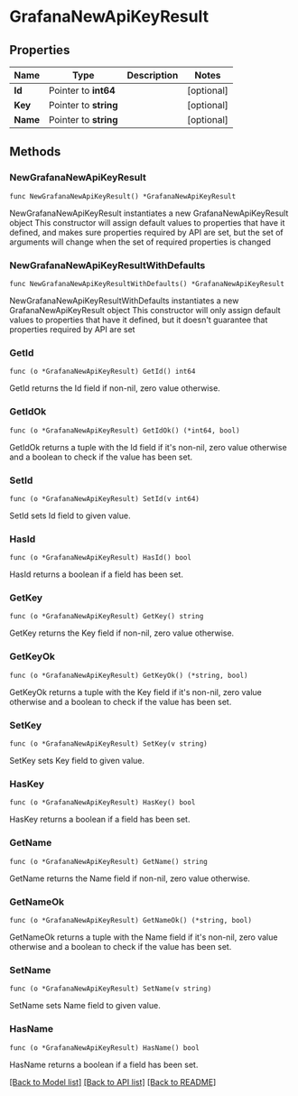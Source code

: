 # GrafanaNewApiKeyResult

## Properties

Name | Type | Description | Notes
------------ | ------------- | ------------- | -------------
**Id** | Pointer to **int64** |  | [optional] 
**Key** | Pointer to **string** |  | [optional] 
**Name** | Pointer to **string** |  | [optional] 

## Methods

### NewGrafanaNewApiKeyResult

`func NewGrafanaNewApiKeyResult() *GrafanaNewApiKeyResult`

NewGrafanaNewApiKeyResult instantiates a new GrafanaNewApiKeyResult object
This constructor will assign default values to properties that have it defined,
and makes sure properties required by API are set, but the set of arguments
will change when the set of required properties is changed

### NewGrafanaNewApiKeyResultWithDefaults

`func NewGrafanaNewApiKeyResultWithDefaults() *GrafanaNewApiKeyResult`

NewGrafanaNewApiKeyResultWithDefaults instantiates a new GrafanaNewApiKeyResult object
This constructor will only assign default values to properties that have it defined,
but it doesn't guarantee that properties required by API are set

### GetId

`func (o *GrafanaNewApiKeyResult) GetId() int64`

GetId returns the Id field if non-nil, zero value otherwise.

### GetIdOk

`func (o *GrafanaNewApiKeyResult) GetIdOk() (*int64, bool)`

GetIdOk returns a tuple with the Id field if it's non-nil, zero value otherwise
and a boolean to check if the value has been set.

### SetId

`func (o *GrafanaNewApiKeyResult) SetId(v int64)`

SetId sets Id field to given value.

### HasId

`func (o *GrafanaNewApiKeyResult) HasId() bool`

HasId returns a boolean if a field has been set.

### GetKey

`func (o *GrafanaNewApiKeyResult) GetKey() string`

GetKey returns the Key field if non-nil, zero value otherwise.

### GetKeyOk

`func (o *GrafanaNewApiKeyResult) GetKeyOk() (*string, bool)`

GetKeyOk returns a tuple with the Key field if it's non-nil, zero value otherwise
and a boolean to check if the value has been set.

### SetKey

`func (o *GrafanaNewApiKeyResult) SetKey(v string)`

SetKey sets Key field to given value.

### HasKey

`func (o *GrafanaNewApiKeyResult) HasKey() bool`

HasKey returns a boolean if a field has been set.

### GetName

`func (o *GrafanaNewApiKeyResult) GetName() string`

GetName returns the Name field if non-nil, zero value otherwise.

### GetNameOk

`func (o *GrafanaNewApiKeyResult) GetNameOk() (*string, bool)`

GetNameOk returns a tuple with the Name field if it's non-nil, zero value otherwise
and a boolean to check if the value has been set.

### SetName

`func (o *GrafanaNewApiKeyResult) SetName(v string)`

SetName sets Name field to given value.

### HasName

`func (o *GrafanaNewApiKeyResult) HasName() bool`

HasName returns a boolean if a field has been set.


[[Back to Model list]](../README.md#documentation-for-models) [[Back to API list]](../README.md#documentation-for-api-endpoints) [[Back to README]](../README.md)


